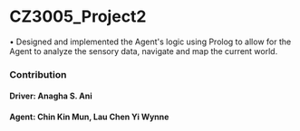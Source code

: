 # CZ3005_Project2

• Designed and implemented the Agent's logic using Prolog to allow for the Agent to analyze the sensory data, navigate and map the current world.  

### Contribution
#### Driver: Anagha S. Ani 
#### Agent: Chin Kin Mun, Lau Chen Yi Wynne


